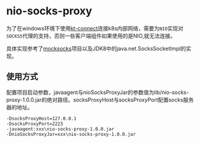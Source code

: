 # nio-socks-proxy
为了在windows环境下使用[kt-connect](https://github.com/alibaba/kt-connect)连接k8s内部网络，需要为`NIO`实现对`SOCKS5`代理的支持，否则一些客户端组件如果使用的是NIO,就无法连接。

具体实现参考了[mocksocks](https://github.com/code4craft/mocksocks)项目以及JDK8中的java.net.SocksSocketImpl的实现。

## 使用方式

配置项目启动参数，javaagent与nioSocksProxyJar的参数值为lib/nio-socks-proxy-1.0.0.jar的绝对路径。socksProxyHost与socksProxyPort配置socks服务器的地址。

```
-DsocksProxyHost=127.0.0.1
-DsocksProxyPort=2223
-javaagent:xxx\nio-socks-proxy-1.0.0.jar
-DnioSocksProxyJar=xxx\nio-socks-proxy-1.0.0.jar
```


